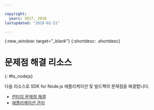 ```yaml
---

copyright:
  years: 2017, 2018
lastupdated: "2018-02-21"

---
```


{:new_window: target="_blank"}
{:shortdesc: .shortdesc}

# 문제점 해결 리소스
{: #ts_nodejs}

다음 리소스로 SDK for Node.js 애플리케이션 및 빌드팩의 문제점을 해결합니다.

* [런타임 문제점 해결](/docs/runtimes-common/ts_runtimes.html#runtimes)
* [애플리케이션 관리](/docs/runtimes-common/app_mng.html)
